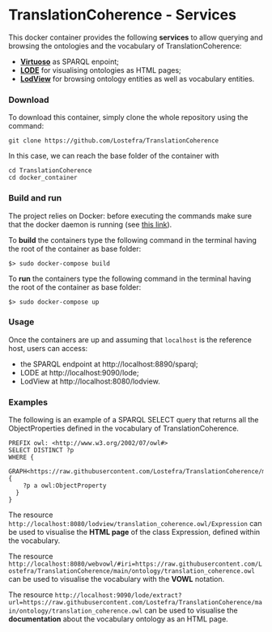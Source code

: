 # TranslationCoherence - Services
This docker container provides the following **services** to allow querying and browsing the ontologies and the vocabulary of TranslationCoherence:
 - [**Virtuoso**](http://vos.openlinksw.com/owiki/wiki/VOS) as SPARQL enpoint;
 - [**LODE**](https://essepuntato.it/lode/) for visualising ontologies as HTML pages;
 - [**LodView**](https://www.lodview.it/) for browsing ontology entities as well as vocabulary entities.

### Download
To download this container, simply clone the whole repository using the command:
```
git clone https://github.com/Lostefra/TranslationCoherence
```

In this case, we can reach the base folder of the container with
```
cd TranslationCoherence
cd docker_container
```

### Build and run
The project relies on Docker: before executing the commands make sure that the docker daemon is running (see [this link](https://docs.docker.com/config/daemon/#check-whether-docker-is-running)).

To **build** the containers type the following command in the terminal having the root of the container as base folder:
```
$> sudo docker-compose build
```
To **run** the containers type the following command in the terminal having the root of the container as base folder:
```
$> sudo docker-compose up
```

### Usage
Once the containers are up and assuming that `localhost` is the reference host, users can access:
 - the SPARQL endpoint at http://localhost:8890/sparql;
 - LODE at http://localhost:9090/lode;
 - LodView at http://localhost:8080/lodview.

### Examples
The following is an example of a SPARQL SELECT query that returns all the ObjectProperties defined in the vocabulary of TranslationCoherence.
```
PREFIX owl: <http://www.w3.org/2002/07/owl#>
SELECT DISTINCT ?p 
WHERE {
  GRAPH<https://raw.githubusercontent.com/Lostefra/TranslationCoherence/main/ontology/>{
    ?p a owl:ObjectProperty
  }
}
```

The resource
```http://localhost:8080/lodview/translation_coherence.owl/Expression```
can be used to visualise the **HTML page** of the class Expression, defined within the vocabulary.

The resource
```http://localhost:8080/webvowl/#iri=https://raw.githubusercontent.com/Lostefra/TranslationCoherence/main/ontology/translation_coherence.owl```
can be used to visualise the vocabulary with the **VOWL** notation.

The resource
```http://localhost:9090/lode/extract?url=https://raw.githubusercontent.com/Lostefra/TranslationCoherence/main/ontology/translation_coherence.owl```
can be used to visualise the **documentation** about the vocabulary ontology as an HTML page.
